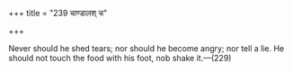 +++
title = "239 चाण्डालश् च"

+++

Never should he shed tears; nor should he become angry; nor tell a lie. He should not touch the food with his foot, nob shake it.—(229)